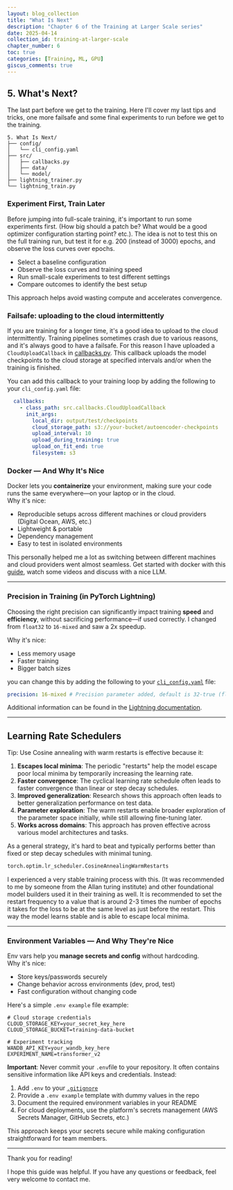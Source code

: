```yaml
---
layout: blog_collection
title: "What Is Next"
description: "Chapter 6 of the Training at Larger Scale series"
date: 2025-04-14
collection_id: training-at-larger-scale
chapter_number: 6
toc: true
categories: [Training, ML, GPU]
giscus_comments: true
---
```


## 5. What's Next?

The last part before we get to the training. 
Here I'll cover my last tips and tricks, one more failsafe and some final experiments to run before we get to the training.

```
5. What Is Next/
├── config/
│   └── cli_config.yaml
├── src/
│   ├── callbacks.py
│   ├── data/ 
│   └── model/
├── lightning_trainer.py
└── lightning_train.py
```

### Experiment First, Train Later

Before jumping into full-scale training, it's important to run some experiments first. (How big should a patch be? What would be a good optimizer configuration starting point? etc.). The idea is not to test this on the full training run, but test it for e.g. 200 (instead of 3000) epochs, and observe the loss curves over epochs.

- Select a baseline configuration  
- Observe the loss curves and training speed
- Run small-scale experiments to test different settings  
- Compare outcomes to identify the best setup  

This approach helps avoid wasting compute and accelerates convergence.

### Failsafe: uploading to the cloud intermittently

If you are training for a longer time, it's a good idea to upload to the cloud intermittently. 
Training pipelines sometimes crash due to various reasons, and it's always good to have a failsafe.
For this reason I have uploaded a `CloudUploadCallback` in [callbacks.py](/blogs/training-at-larger-scale/part6/).
This callback uploads the model checkpoints to the cloud storage at specified intervals and/or when the training is finished.

You can add this callback to your training loop by adding the following to your `cli_config.yaml` file:

```yaml
  callbacks:
    - class_path: src.callbacks.CloudUploadCallback
      init_args:
        local_dir: output/test/checkpoints
        cloud_storage_path: s3://your-bucket/autoencoder-checkpoints
        upload_interval: 10
        upload_during_training: true
        upload_on_fit_end: true
        filesystem: s3
```

### Docker — And Why It's Nice

Docker lets you **containerize** your environment, making sure your code runs the same everywhere—on your laptop or in the cloud.  
Why it's nice:
- Reproducible setups  across different machines or cloud providers (Digital Ocean, AWS, etc.)
- Lightweight & portable  
- Dependency management
- Easy to test in isolated environments  

This personally helped me a lot as switching between different machines and cloud providers went almost seamless.
Get started with docker with this [guide](https://dev.to/docker/getting-started-with-docker-for-aiml-a-beginners-guide-4k6j), watch some videos and discuss with a nice LLM.

--- 

### Precision in Training (in PyTorch Lightning)

Choosing the right precision can significantly impact training **speed** and **efficiency**, without sacrificing performance—if used correctly.
I changed from `float32` to `16-mixed` and saw a 2x speedup.

Why it's nice:
- Less memory usage  
- Faster training  
- Bigger batch sizes  

you can change this by adding the following to your [`cli_config.yaml`](/blogs/training-at-larger-scale/part6/) file:

```yaml
precision: 16-mixed # Precision parameter added, default is 32-true (float32)
```

Additional information can be found in the [Lightning documentation](https://pytorch-lightning.readthedocs.io/en/1.5.10/guides/speed.html).

---

## Learning Rate Schedulers

Tip: Use Cosine annealing with warm restarts is effective because it:

1. **Escapes local minima**: The periodic "restarts" help the model escape poor local minima by temporarily increasing the learning rate.
2. **Faster convergence**: The cyclical learning rate schedule often leads to faster convergence than linear or step decay schedules.
3. **Improved generalization**: Research shows this approach often leads to better generalization performance on test data.
4. **Parameter exploration**: The warm restarts enable broader exploration of the parameter space initially, while still allowing fine-tuning later.
5. **Works across domains**: This approach has proven effective across various model architectures and tasks.

As a general strategy, it's hard to beat and typically performs better than fixed or step decay schedules with minimal tuning.

```python
torch.optim.lr_scheduler.CosineAnnealingWarmRestarts
```

I experienced a very stable training process with this. (It was recommended to me by someone from the Allan turing institute) and other foundational model builders used it in their training as well. It is recommended to set the restart frequency to a value that is around 2-3 times the number of epochs it takes for the loss to be at the same level as just before the restart. This way the model learns stable and is able to escape local minima.

---
### Environment Variables — And Why They're Nice

Env vars help you **manage secrets and config** without hardcoding.  
Why it's nice:
- Store keys/passwords securely  
- Change behavior across environments (dev, prod, test)  
- Fast configuration without changing code  

Here's a simple `.env example` file example:

```
# Cloud storage credentials
CLOUD_STORAGE_KEY=your_secret_key_here
CLOUD_STORAGE_BUCKET=training-data-bucket

# Experiment tracking
WANDB_API_KEY=your_wandb_key_here
EXPERIMENT_NAME=transformer_v2
```

**Important**: Never commit your `.env`file to your repository. It often contains sensitive information like API keys and credentials. Instead:

1. Add `.env` to your [`.gitignore`](/blogs/training-at-larger-scale/part6/)
2. Provide a `.env example` template with dummy values in the repo
3. Document the required environment variables in your README
4. For cloud deployments, use the platform's secrets management (AWS Secrets Manager, GitHub Secrets, etc.)

This approach keeps your secrets secure while making configuration straightforward for team members.

---

Thank you for reading!

I hope this guide was helpful. If you have any questions or feedback, feel very welcome to contact me.

